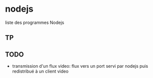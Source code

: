 # nodejs

liste des programmes Nodejs

## TP

## TODO

* transmission d'un flux video: flux vers un port servi par nodejs puis redistribué à un client video

